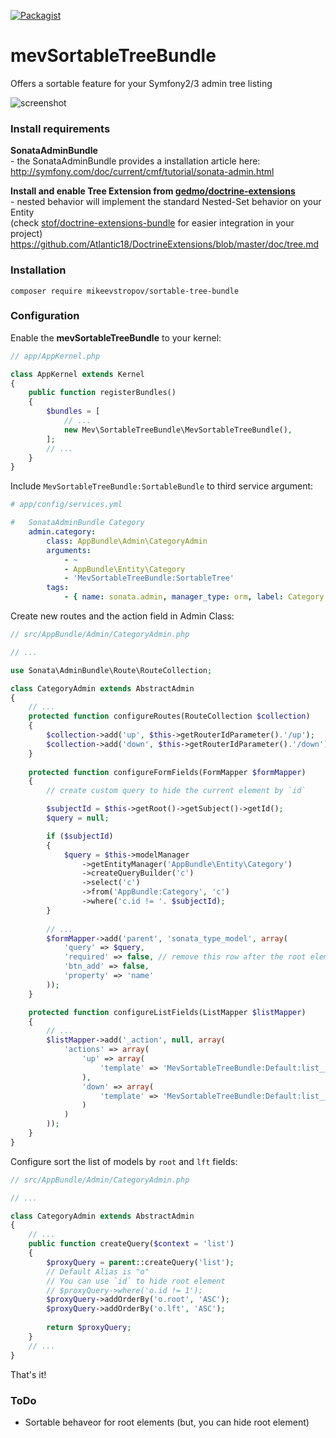 [![Packagist](https://img.shields.io/packagist/l/doctrine/orm.svg?maxAge=2592000)]()

# mevSortableTreeBundle
Offers a sortable feature for your Symfony2/3 admin tree listing

![screenshot](https://cloud.githubusercontent.com/assets/15070249/16892502/cd866138-4b3e-11e6-891d-02bf1ed4acac.png)

### Install requirements

**SonataAdminBundle**  
\- the SonataAdminBundle provides a installation article here:  
http://symfony.com/doc/current/cmf/tutorial/sonata-admin.html

**Install and enable Tree Extension from [gedmo/doctrine-extensions](https://packagist.org/packages/gedmo/doctrine-extensions)**  
\- nested behavior will implement the standard Nested-Set behavior on your Entity  
(check [stof/doctrine-extensions-bundle](https://symfony.com/doc/master/bundles/StofDoctrineExtensionsBundle/index.html) for easier integration in your project)
https://github.com/Atlantic18/DoctrineExtensions/blob/master/doc/tree.md

### Installation

```console
composer require mikeevstropov/sortable-tree-bundle
```

### Configuration

Enable the **mevSortableTreeBundle** to your kernel:

```php
// app/AppKernel.php

class AppKernel extends Kernel
{
	public function registerBundles()
	{
		$bundles = [
			// ...
			new Mev\SortableTreeBundle\MevSortableTreeBundle(),
		];
		// ...
	}
}
```

Include `MevSortableTreeBundle:SortableBundle` to third service argument:

``` yml
# app/config/services.yml

#   SonataAdminBundle Category
    admin.category:
        class: AppBundle\Admin\CategoryAdmin
        arguments:
            - ~
            - AppBundle\Entity\Category
            - 'MevSortableTreeBundle:SortableTree'
        tags:
            - { name: sonata.admin, manager_type: orm, label: Category }
```

Create new routes and the action field in Admin Class:

```php
// src/AppBundle/Admin/CategoryAdmin.php

// ...

use Sonata\AdminBundle\Route\RouteCollection;

class CategoryAdmin extends AbstractAdmin
{
	// ...
	protected function configureRoutes(RouteCollection $collection)
	{
		$collection->add('up', $this->getRouterIdParameter().'/up');
        $collection->add('down', $this->getRouterIdParameter().'/down');
    }
    
    protected function configureFormFields(FormMapper $formMapper)
    {
        // create custom query to hide the current element by `id`

        $subjectId = $this->getRoot()->getSubject()->getId();
        $query = null;

        if ($subjectId)
        {
            $query = $this->modelManager
                ->getEntityManager('AppBundle\Entity\Category')
                ->createQueryBuilder('c')
                ->select('c')
                ->from('AppBundle:Category', 'c')
                ->where('c.id != '. $subjectId);
        }
        
        // ...
        $formMapper->add('parent', 'sonata_type_model', array(
            'query' => $query,
            'required' => false, // remove this row after the root element is created
            'btn_add' => false,
            'property' => 'name'
        ));
    }

	protected function configureListFields(ListMapper $listMapper)
	{
		// ...
		$listMapper->add('_action', null, array(
			'actions' => array(
				'up' => array(
                    'template' => 'MevSortableTreeBundle:Default:list__action_up.html.twig'
                ),
                'down' => array(
                    'template' => 'MevSortableTreeBundle:Default:list__action_down.html.twig'
                )
			)
		));
	}
}
```

Configure sort the list of models by `root` and `lft` fields:

```php
// src/AppBundle/Admin/CategoryAdmin.php

// ...

class CategoryAdmin extends AbstractAdmin
{
	// ...
	public function createQuery($context = 'list')
	{
		$proxyQuery = parent::createQuery('list');
        // Default Alias is "o"
        // You can use `id` to hide root element
        // $proxyQuery->where('o.id != 1');
        $proxyQuery->addOrderBy('o.root', 'ASC');
        $proxyQuery->addOrderBy('o.lft', 'ASC');
    
		return $proxyQuery;
	}
	// ...
}
```

That's it!

### ToDo
- Sortable behaveor for root elements (but, you can hide root element)


